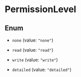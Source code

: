 # PermissionLevel

## Enum


* `none` (value: `"none"`)

* `read` (value: `"read"`)

* `write` (value: `"write"`)

* `detailed` (value: `"detailed"`)


